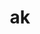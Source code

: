 ---
title: ak
parent: Words
last_modified_date: 2021-10-20

see_also:
  - "akrat"
  - "unk"
transcriptions:
  - ˈæk
translations:
  - "yes"
  - "ok"
  - "(verb intensifier)"
etymology:
  Shortened from Billzonian [akrat](akrat)
examples:
  - bzo: "Ak."
    eng: "Yes."
  - bzo: "I **ak** rekog so!"
    eng: "I **do** remember that!"
  - bzo: "A nuklear baka mekh **ak** [beas](bea)."
    eng: "It *is*, **in fact**, a nuclear dog device."
---